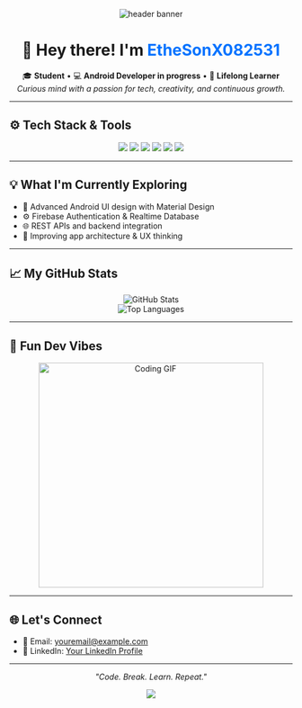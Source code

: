 <!-- 🌊 Header Banner -->
<p align="center">
  <img src="https://capsule-render.vercel.app/api?type=waving&color=0:00c6ff,100:0072ff&height=200&section=header&text=Welcome%20to%20My%20GitHub!&fontSize=35&fontColor=ffffff&animation=fadeIn" alt="header banner"/>
</p>

<h1 align="center">👋 Hey there! I'm <span style="color:#0072ff;">EtheSonX082531</span></h1>

<p align="center">
  🎓 <b>Student</b> • 💻 <b>Android Developer in progress</b> • 🌱 <b>Lifelong Learner</b><br/>
  <i>Curious mind with a passion for tech, creativity, and continuous growth.</i>
</p>

---

<h2>⚙️ Tech Stack & Tools</h2>

<p align="center">
  <img src="https://img.shields.io/badge/Java-%23ED8B00.svg?style=for-the-badge&logo=java&logoColor=white"/>
  <img src="https://img.shields.io/badge/XML-%23e44d26.svg?style=for-the-badge&logo=html5&logoColor=white"/>
  <img src="https://img.shields.io/badge/Android-%233DDC84.svg?style=for-the-badge&logo=android&logoColor=white"/>
  <img src="https://img.shields.io/badge/Firebase-%23FFCA28.svg?style=for-the-badge&logo=firebase&logoColor=black"/>
  <img src="https://img.shields.io/badge/Git-%23F05032.svg?style=for-the-badge&logo=git&logoColor=white"/>
  <img src="https://img.shields.io/badge/GitHub-%23121011.svg?style=for-the-badge&logo=github&logoColor=white"/>
</p>

---

<h2>💡 What I'm Currently Exploring</h2>

<ul>
  <li>📱 Advanced Android UI design with Material Design</li>
  <li>⚙️ Firebase Authentication & Realtime Database</li>
  <li>🌐 REST APIs and backend integration</li>
  <li>🎨 Improving app architecture & UX thinking</li>
</ul>

---

<h2>📈 My GitHub Stats</h2>

<p align="center">
  <img src="https://github-readme-stats.vercel.app/api?username=EtheSonX082531&show_icons=true&theme=radical&hide_border=true" alt="GitHub Stats"/>
  <br/>
  <img src="https://github-readme-stats.vercel.app/api/top-langs/?username=EtheSonX082531&layout=compact&theme=radical&hide_border=true" alt="Top Languages"/>
</p>

---

<h2>🧠 Fun Dev Vibes</h2>

<p align="center">
  <img src="https://media.giphy.com/media/qgQUggAC3Pfv687qPC/giphy.gif" width="400" alt="Coding GIF"/>
</p>

---

<h2>🌐 Let's Connect</h2>

<ul>
  <li>📧 Email: <a href="mailto:youremail@example.com">youremail@example.com</a></li>
  <li>💼 LinkedIn: <a href="https://www.linkedin.com/">Your LinkedIn Profile</a></li>
</ul>

---

<p align="center"><i>"Code. Break. Learn. Repeat."</i></p>

<!-- 🌊 Footer Banner -->
<p align="center">
  <img src="https://capsule-render.vercel.app/api?type=waving&color=0:0072ff,100:00c6ff&height=120&section=footer"/>
</p>
